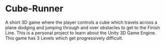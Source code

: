# Cube-Runner
A short 3D game where the player controls a cube which travels across a plane dodging and jumping through and over obstacles to get to the Finish Line. This is a personal project to learn about the Unity 3D Game Engine. This game has 3 Levels which get progressively difficult.
